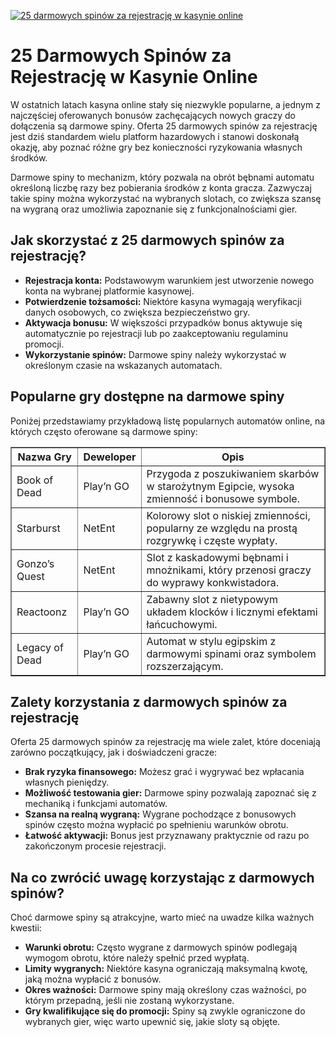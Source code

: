 [![25 darmowych spinów za rejestrację w kasynie online](https://123-caf.pages.dev/gitsignup.png)](https://vrmoo.ru/Bt82HjjY)

<h1>25 Darmowych Spinów za Rejestrację w Kasynie Online</h1> <p>W ostatnich latach kasyna online stały się niezwykle popularne, a jednym z najczęściej oferowanych bonusów zachęcających nowych graczy do dołączenia są darmowe spiny. Oferta 25 darmowych spinów za rejestrację jest dziś standardem wielu platform hazardowych i stanowi doskonałą okazję, aby poznać różne gry bez konieczności ryzykowania własnych środków.</p> <p>Darmowe spiny to mechanizm, który pozwala na obrót bębnami automatu określoną liczbę razy bez pobierania środków z konta gracza. Zazwyczaj takie spiny można wykorzystać na wybranych slotach, co zwiększa szansę na wygraną oraz umożliwia zapoznanie się z funkcjonalnościami gier.</p> <h2>Jak skorzystać z 25 darmowych spinów za rejestrację?</h2> <ul> <li><strong>Rejestracja konta:</strong> Podstawowym warunkiem jest utworzenie nowego konta na wybranej platformie kasynowej.</li> <li><strong>Potwierdzenie tożsamości:</strong> Niektóre kasyna wymagają weryfikacji danych osobowych, co zwiększa bezpieczeństwo gry.</li> <li><strong>Aktywacja bonusu:</strong> W większości przypadków bonus aktywuje się automatycznie po rejestracji lub po zaakceptowaniu regulaminu promocji.</li> <li><strong>Wykorzystanie spinów:</strong> Darmowe spiny należy wykorzystać w określonym czasie na wskazanych automatach.</li> </ul> <h2>Popularne gry dostępne na darmowe spiny</h2> <p>Poniżej przedstawiamy przykładową listę popularnych automatów online, na których często oferowane są darmowe spiny:</p> <table border="1" cellpadding="8" cellspacing="0" style="border-collapse: collapse; width: 100%; max-width: 600px;"> <thead> <tr> <th>Nazwa Gry</th> <th>Deweloper</th> <th>Opis</th> </tr> </thead> <tbody> <tr> <td>Book of Dead</td> <td>Play’n GO</td> <td>Przygoda z poszukiwaniem skarbów w starożytnym Egipcie, wysoka zmienność i bonusowe symbole.</td> </tr> <tr> <td>Starburst</td> <td>NetEnt</td> <td>Kolorowy slot o niskiej zmienności, popularny ze względu na prostą rozgrywkę i częste wypłaty.</td> </tr> <tr> <td>Gonzo’s Quest</td> <td>NetEnt</td> <td>Slot z kaskadowymi bębnami i mnożnikami, który przenosi graczy do wyprawy konkwistadora.</td> </tr> <tr> <td>Reactoonz</td> <td>Play’n GO</td> <td>Zabawny slot z nietypowym układem klocków i licznymi efektami łańcuchowymi.</td> </tr> <tr> <td>Legacy of Dead</td> <td>Play’n GO</td> <td>Automat w stylu egipskim z darmowymi spinami oraz symbolem rozszerzającym.</td> </tr> </tbody> </table> <h2>Zalety korzystania z darmowych spinów za rejestrację</h2> <p>Oferta 25 darmowych spinów za rejestrację ma wiele zalet, które doceniają zarówno początkujący, jak i doświadczeni gracze:</p> <ul> <li><strong>Brak ryzyka finansowego:</strong> Możesz grać i wygrywać bez wpłacania własnych pieniędzy.</li> <li><strong>Możliwość testowania gier:</strong> Darmowe spiny pozwalają zapoznać się z mechaniką i funkcjami automatów.</li> <li><strong>Szansa na realną wygraną:</strong> Wygrane pochodzące z bonusowych spinów często można wypłacić po spełnieniu warunków obrotu.</li> <li><strong>Łatwość aktywacji:</strong> Bonus jest przyznawany praktycznie od razu po zakończonym procesie rejestracji.</li> </ul> <h2>Na co zwrócić uwagę korzystając z darmowych spinów?</h2> <p>Choć darmowe spiny są atrakcyjne, warto mieć na uwadze kilka ważnych kwestii:</p> <ul> <li><strong>Warunki obrotu:</strong> Często wygrane z darmowych spinów podlegają wymogom obrotu, które należy spełnić przed wypłatą.</li> <li><strong>Limity wygranych:</strong> Niektóre kasyna ograniczają maksymalną kwotę, jaką można wypłacić z bonusów.</li> <li><strong>Okres ważności:</strong> Darmowe spiny mają określony czas ważności, po którym przepadną, jeśli nie zostaną wykorzystane.</li> <li><strong>Gry kwalifikujące się do promocji:</strong> Spiny są zwykle ograniczone do wybranych gier, więc warto upewnić się, jakie sloty są objęte.</li> </ul>